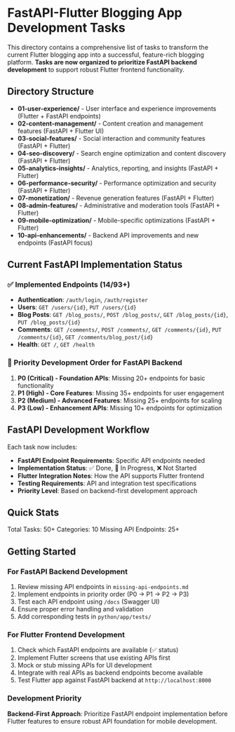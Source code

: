 # FastAPI-Flutter Blogging App Development Tasks

This directory contains a comprehensive list of tasks to transform the current Flutter blogging app into a successful, feature-rich blogging platform. **Tasks are now organized to prioritize FastAPI backend development** to support robust Flutter frontend functionality.

## Directory Structure

- **01-user-experience/** - User interface and experience improvements (Flutter + FastAPI endpoints)
- **02-content-management/** - Content creation and management features (FastAPI + Flutter UI)
- **03-social-features/** - Social interaction and community features (FastAPI + Flutter)
- **04-seo-discovery/** - Search engine optimization and content discovery (FastAPI + Flutter)
- **05-analytics-insights/** - Analytics, reporting, and insights (FastAPI + Flutter)
- **06-performance-security/** - Performance optimization and security (FastAPI + Flutter)
- **07-monetization/** - Revenue generation features (FastAPI + Flutter)
- **08-admin-features/** - Administrative and moderation tools (FastAPI + Flutter)
- **09-mobile-optimization/** - Mobile-specific optimizations (FastAPI + Flutter)
- **10-api-enhancements/** - Backend API improvements and new endpoints (FastAPI focus)

## Current FastAPI Implementation Status

### ✅ Implemented Endpoints (14/93+)
- **Authentication**: `/auth/login`, `/auth/register`
- **Users**: `GET /users/{id}`, `PUT /users/{id}`  
- **Blog Posts**: `GET /blog_posts/`, `POST /blog_posts/`, `GET /blog_posts/{id}`, `PUT /blog_posts/{id}`
- **Comments**: `GET /comments/`, `POST /comments/`, `GET /comments/{id}`, `PUT /comments/{id}`, `GET /comments/blog_post/{id}`
- **Health**: `GET /`, `GET /health`

### 🚧 Priority Development Order for FastAPI Backend

1. **P0 (Critical) - Foundation APIs**: Missing 20+ endpoints for basic functionality
2. **P1 (High) - Core Features**: Missing 35+ endpoints for user engagement  
3. **P2 (Medium) - Advanced Features**: Missing 25+ endpoints for scaling
4. **P3 (Low) - Enhancement APIs**: Missing 10+ endpoints for optimization

## FastAPI Development Workflow

Each task now includes:
- **FastAPI Endpoint Requirements**: Specific API endpoints needed
- **Implementation Status**: ✅ Done, 🚧 In Progress, ❌ Not Started
- **Flutter Integration Notes**: How the API supports Flutter frontend
- **Testing Requirements**: API and integration test specifications
- **Priority Level**: Based on backend-first development approach

## Quick Stats

Total Tasks: 50+
Categories: 10
Missing API Endpoints: 25+

## Getting Started

### For FastAPI Backend Development
1. Review missing API endpoints in `missing-api-endpoints.md`
2. Implement endpoints in priority order (P0 → P1 → P2 → P3)  
3. Test each API endpoint using `/docs` (Swagger UI)
4. Ensure proper error handling and validation
5. Add corresponding tests in `python/app/tests/`

### For Flutter Frontend Development
1. Check which FastAPI endpoints are available (✅ status)
2. Implement Flutter screens that use existing APIs first
3. Mock or stub missing APIs for UI development
4. Integrate with real APIs as backend endpoints become available
5. Test Flutter app against FastAPI backend at `http://localhost:8000`

### Development Priority
**Backend-First Approach**: Prioritize FastAPI endpoint implementation before Flutter features to ensure robust API foundation for mobile development.